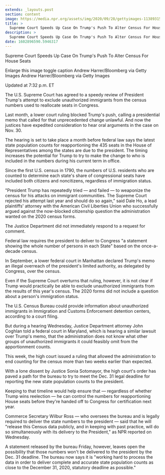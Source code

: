 ```yaml
--- 
extends: _layouts.post 
section: content 
image: https://media.npr.org/assets/img/2020/09/28/gettyimages-1138931546_wide-582e1057eae576bfe19742aaaa0bfa9e30dca222.jpg?s=1400 
title: > 
  Supreme Court Speeds Up Case On Trump's Push To Alter Census For House Seats 
description: > 
  Supreme Court Speeds Up Case On Trump's Push To Alter Census For House SeatsEnlarge this image toggle caption Andrew Harrer/Bloomberg via Getty Images Andrew Harrer/Bloomberg via Getty ImagesUpdated at 7:32 p.m.ETThe U.S. Supreme Court has agreed to a speedy review of President Trump's attempt to exclude unauthorized immigrants from the census numbers used to reallocate seats in Congress.Last month, a lower court ruling blocked Trump's push, calling a presidential memo that called for that unprecedented change unlawful."President Trump has repeatedly tried — and failed — to weaponize the census for his attacks on immigrant communities.The U.S. Census Bureau could provide information about unauthorized immigrants in Immigration and Customs Enforcement detention centers, according to a court filing. 
date: 1602896590.5946317 
--- 
```

Supreme Court Speeds Up Case On Trump's Push To Alter Census For House Seats

Enlarge this image toggle caption Andrew Harrer/Bloomberg via Getty Images Andrew Harrer/Bloomberg via Getty Images

Updated at 7:32 p.m. ET

The U.S. Supreme Court has agreed to a speedy review of President Trump's attempt to exclude unauthorized immigrants from the census numbers used to reallocate seats in Congress.

Last month, a lower court ruling blocked Trump's push, calling a presidential memo that called for that unprecedented change unlawful. And now the justices have expedited consideration to hear oral arguments in the case on Nov. 30.

The hearing is set to take place a month before federal law says the latest state population counts for reapportioning the 435 seats in the House of Representatives among the states are due to the president. The timing increases the potential for Trump to try to make the change to who is included in the numbers during his current term in office.

Since the first U.S. census in 1790, the numbers of U.S. residents who are counted to determine each state's share of congressional seats have included both citizens and noncitizens, regardless of immigration status.

"President Trump has repeatedly tried — and failed — to weaponize the census for his attacks on immigrant communities. The Supreme Court rejected his attempt last year and should do so again," said Dale Ho, a lead plaintiffs' attorney with the American Civil Liberties Union who successfully argued against the now-blocked citizenship question the administration wanted on the 2020 census forms.

The Justice Department did not immediately respond to a request for comment.

Federal law requires the president to deliver to Congress "a statement showing the whole number of persons in each State" based on the once-a-decade census.

In September, a lower federal court in Manhattan declared Trump's memo an illegal overreach of the president's limited authority, as delegated by Congress, over the census.

Even if the Supreme Court overturns that ruling, however, it is not clear if Trump would practically be able to exclude unauthorized immigrants from the results of this year's census. The 2020 forms did not include a question about a person's immigration status.

The U.S. Census Bureau could provide information about unauthorized immigrants in Immigration and Customs Enforcement detention centers, according to a court filing.

But during a hearing Wednesday, Justice Department attorney John Coghlan told a federal court in Maryland, which is hearing a similar lawsuit over Trump's memo, that the administration does not know what other groups of unauthorized immigrants it could feasibly omit from the apportionment counts.

This week, the high court issued a ruling that allowed the administration to end counting for the census more than two weeks earlier than expected.

With a lone dissent by Justice Sonia Sotomayor, the high court's order has paved a path for the bureau to try to meet the Dec. 31 legal deadline for reporting the new state population counts to the president.

Keeping to that timeline would help ensure that — regardless of whether Trump wins reelection — he can control the numbers for reapportioning House seats before they're handed off to Congress for certification next year.

Commerce Secretary Wilbur Ross — who oversees the bureau and is legally required to deliver the state numbers to the president — said that he will "release this Census data publicly, and in keeping with past practice, will do so simultaneously with its delivery to the President," as NPR reported on Wednesday.

A statement released by the bureau Friday, however, leaves open the possibility that those numbers won't be delivered to the president by the Dec. 31 deadline. The bureau now says it is "working hard to process the data in order to deliver complete and accurate state population counts as close to the December 31, 2020, statutory deadline as possible."